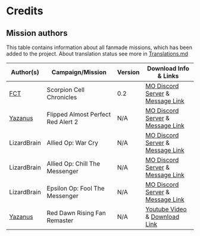 # Credits
## Mission authors
This table contains information about all fanmade missions, which has been added to the project. About translation status see more in [Translations.md](https://github.com/MahBoiDeveloper/MentalOmegaWorld/blob/master/Translations.md)

| Author(s) | Campaign/Mission | Version | Download Info & Links |
| --------- | ---------------- | ------- | --------------------- |
| [FCT](https://www.youtube.com/@fct7692/videos) | Scorpion Cell Chronicles | 0.2 | [MO Discord Server](https://discord.com/invite/KpJzhWY) & [Message Link](https://discord.com/channels/190039409041735680/446580509481369600/1142822891877060699)
| [Yazanus](https://www.youtube.com/@yazanus4530/videos) | Flipped Almost Perfect Red Alert 2 | N/A | [MO Discord Server](https://discord.com/invite/KpJzhWY) & [Message Link](https://discord.com/channels/190039409041735680/446580509481369600/1131181489720131624)
| LizardBrain | Allied Op: War Cry | N/A | [MO Discord Server](https://discord.com/invite/KpJzhWY) & [Message Link](https://discord.com/channels/190039409041735680/446580509481369600/1092966459765956658)
| LizardBrain | Allied Op: Chill The Messenger | N/A | [MO Discord Server](https://discord.com/invite/KpJzhWY) & [Message Link](https://discord.com/channels/190039409041735680/446580509481369600/1013924229881802843)
| LizardBrain | Epsilon Op: Fool The Messenger | N/A | [MO Discord Server](https://discord.com/invite/KpJzhWY) & [Message Link](https://discord.com/channels/190039409041735680/446580509481369600/1015641329335816372)
| [Yazanus](https://www.youtube.com/@yazanus4530/videos) | Red Dawn Rising Fan Remaster | N/A | [Youtube Video](https://www.youtube.com/watch?v=4o5fKbJsEmc) & [Download Link](https://drive.google.com/file/d/16Zx4FZBmuSaYBp4YO7aEUrKQB9dWXNSP/view)
